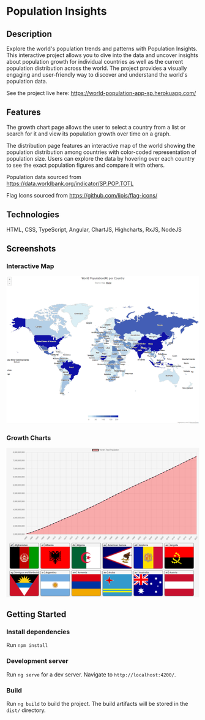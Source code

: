 # Population Insights

## Description

Explore the world's population trends and patterns with Population Insights. This interactive project allows you to dive into the data and uncover insights about population growth for individual countries as well as the current population distribution across the world. The project provides a visually engaging and user-friendly way to discover and understand the world's population data.

See the project live here: https://world-population-app-sp.herokuapp.com/

## Features

The growth chart page allows the user to select a country from a list or search for it and view its population growth over time on a graph.

The distribution page features an interactive map of the world showing the population distribution among countries with color-coded representation of population size. Users can explore the data by hovering over each country to see the exact population figures and compare it with others.

Population data sourced from https://data.worldbank.org/indicator/SP.POP.TOTL

Flag Icons sourced from https://github.com/lipis/flag-icons/

## Technologies

HTML, CSS, TypeScript, Angular, ChartJS, Highcharts, RxJS, NodeJS

## Screenshots

### Interactive Map
![alt text](https://github.com/sigipeschke/World-Population-App/blob/master/src/assets/population-img.PNG)

### Growth Charts
![alt text](https://github.com/sigipeschke/World-Population-App/blob/master/src/assets/population-img-2.PNG)

## Getting Started

### Install dependencies

Run `npm install`

### Development server

Run `ng serve` for a dev server. Navigate to `http://localhost:4200/`.

### Build

Run `ng build` to build the project. The build artifacts will be stored in the `dist/` directory.
